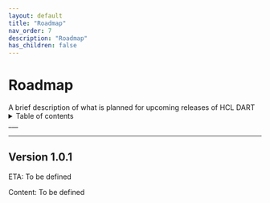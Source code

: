 ```yaml
---
layout: default
title: "Roadmap"
nav_order: 7
description: "Roadmap"
has_children: false
---
```


<h1>Roadmap</h1>
A brief description of what is planned for upcoming releases of HCL DART

<details close markdown="block">
  <summary>
    Table of contents
  </summary>
  {: .text-delta }
1. TOC
{:toc}
</details>
___

___
## Version 1.0.1
ETA: To be defined

Content: To be defined